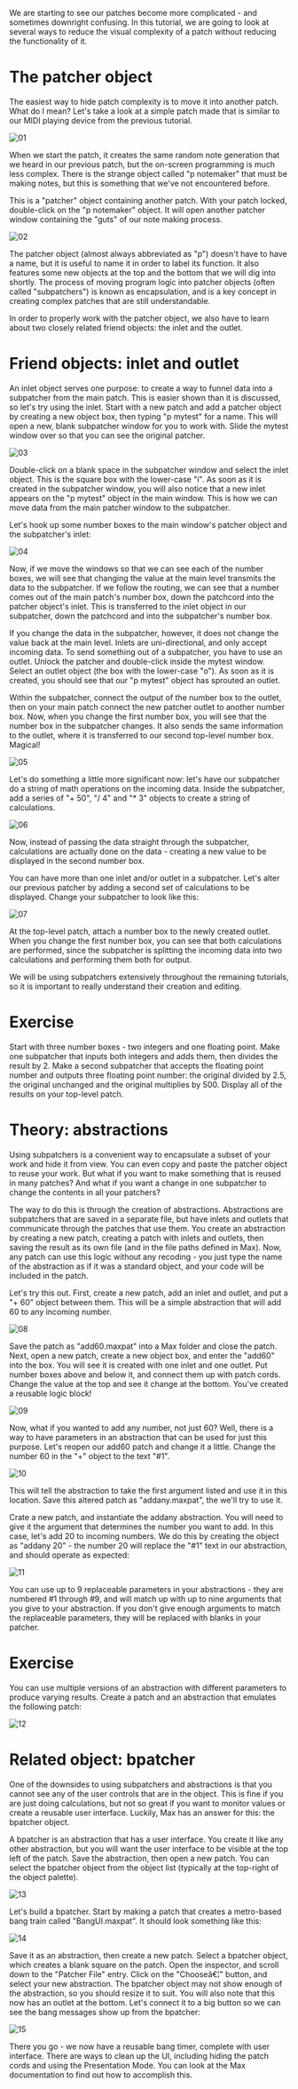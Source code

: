 We are starting to see our patches become more complicated - and sometimes downright confusing. In this tutorial, we are going to look at several ways to reduce the visual complexity of a patch without reducing the functionality of it.

# The patcher object
The easiest way to hide patch complexity is to move it into another patch. What do I mean? Let's take a look at a simple patch made that is similar to our MIDI playing device from the previous tutorial.

![01](https://github.com/user-attachments/assets/e4aa5aa2-ce3d-459d-9426-14d7d8760668)

When we start the patch, it creates the same random note generation that we heard in our previous patch, but the on-screen programming is much less complex. There is the strange object called "p notemaker" that must be making notes, but this is something that we've not encountered before.

This is a "patcher" object containing another patch. With your patch locked, double-click on the "p notemaker" object. It will open another patcher window containing the "guts" of our note making process.

![02](https://github.com/user-attachments/assets/14658e20-1ae9-4f85-aeb8-9fad028152ae)

The patcher object (almost always abbreviated as "p") doesn't have to have a name, but it is useful to name it in order to label its function. It also features some new objects at the top and the bottom that we will dig into shortly. The process of moving program logic into patcher objects (often called "subpatchers") is known as encapsulation, and is a key concept in creating complex patches that are still understandable.

In order to properly work with the patcher object, we also have to learn about two closely related friend objects: the inlet and the outlet.

# Friend objects: inlet and outlet
An inlet object serves one purpose: to create a way to funnel data into a subpatcher from the main patch. This is easier shown than it is discussed, so let's try using the inlet. Start with a new patch and add a patcher object by creating a new object box, then typing "p mytest" for a name. This will open a new, blank subpatcher window for you to work with. Slide the mytest window over so that you can see the original patcher.

![03](https://github.com/user-attachments/assets/12c909f0-06ab-457d-8a35-9e8ce5b91c9b)

Double-click on a blank space in the subpatcher window and select the inlet object. This is the square box with the lower-case "i". As soon as it is created in the subpatcher window, you will also notice that a new inlet appears on the "p mytest" object in the main window. This is how we can move data from the main patcher window to the subpatcher.

Let's hook up some number boxes to the main window's patcher object and the subpatcher's inlet:

![04](https://github.com/user-attachments/assets/691721b1-0a31-4389-ab33-cfeb89ec5942)

Now, if we move the windows so that we can see each of the number boxes, we will see that changing the value at the main level transmits the data to the subpatcher. If we follow the routing, we can see that a number comes out of the main patch's number box, down the patchcord into the patcher object's inlet. This is transferred to the inlet object in our subpatcher, down the patchcord and into the subpatcher's number box.

If you change the data in the subpatcher, however, it does not change the value back at the main level. Inlets are uni-directional, and only accept incoming data. To send something out of a subpatcher, you have to use an outlet. Unlock the patcher and double-click inside the mytest window. Select an outlet object (the box with the lower-case "o"). As soon as it is created, you should see that our "p mytest" object has sprouted an outlet.

Within the subpatcher, connect the output of the number box to the outlet, then on your main patch connect the new patcher outlet to another number box. Now, when you change the first number box, you will see that the number box in the subpatcher changes. It also sends the same information to the outlet, where it is transferred to our second top-level number box. Magical!

![05](https://github.com/user-attachments/assets/b6f20d7e-efa3-41d9-93c6-ac6bf12a1efe)

Let's do something a little more significant now: let's have our subpatcher do a string of math operations on the incoming data. Inside the subpatcher, add a series of "+ 50", "/ 4" and "* 3" objects to create a string of calculations.

![06](https://github.com/user-attachments/assets/7558adee-a642-462e-94a0-1ee71b3d1a04)

Now, instead of passing the data straight through the subpatcher, calculations are actually done on the data - creating a new value to be displayed in the second number box.

You can have more than one inlet and/or outlet in a subpatcher. Let's alter our previous patcher by adding a second set of calculations to be displayed. Change your subpatcher to look like this:

![07](https://github.com/user-attachments/assets/699d52e0-eb6c-496d-845b-9e0f693aeccc)

At the top-level patch, attach a number box to the newly created outlet. When you change the first number box, you can see that both calculations are performed, since the subpatcher is splitting the incoming data into two calculations and performing them both for output.

We will be using subpatchers extensively throughout the remaining tutorials, so it is important to really understand their creation and editing.

# Exercise
Start with three number boxes - two integers and one floating point. Make one subpatcher that inputs both integers and adds them, then divides the result by 2. Make a second subpatcher that accepts the floating point number and outputs three floating point number: the original divided by 2.5, the original unchanged and the original multiplies by 500. Display all of the results on your top-level patch.

# Theory: abstractions
Using subpatchers is a convenient way to encapsulate a subset of your work and hide it from view. You can even copy and paste the patcher object to reuse your work. But what if you want to make something that is reused in many patches? And what if you want a change in one subpatcher to change the contents in all your patchers?

The way to do this is through the creation of abstractions. Abstractions are subpatchers that are saved in a separate file, but have inlets and outlets that communicate through the patches that use them. You create an abstraction by creating a new patch, creating a patch with inlets and outlets, then saving the result as its own file (and in the file paths defined in Max). Now, any patch can use this logic without any recoding - you just type the name of the abstraction as if it was a standard object, and your code will be included in the patch.

Let's try this out. First, create a new patch, add an inlet and outlet, and put a "+ 60" object between them. This will be a simple abstraction that will add 60 to any incoming number.

![08](https://github.com/user-attachments/assets/b752d203-01e8-477c-8e05-b4ba5e6d7305)

Save the patch as "add60.maxpat" into a Max folder and close the patch. Next, open a new patch, create a new object box, and enter the "add60" into the box. You will see it is created with one inlet and one outlet. Put number boxes above and below it, and connect them up with patch cords. Change the value at the top and see it change at the bottom. You've created a reusable logic block!

![09](https://github.com/user-attachments/assets/bf2de6c7-8352-46e1-a81a-94d77a2994e8)

Now, what if you wanted to add any number, not just 60? Well, there is a way to have parameters in an abstraction that can be used for just this purpose. Let's reopen our add60 patch and change it a little. Change the number 60 in the "+" object to the text "#1".

![10](https://github.com/user-attachments/assets/8b0375ad-a606-4109-9ec5-53385e8c5252)

This will tell the abstraction to take the first argument listed and use it in this location. Save this altered patch as "addany.maxpat", the we'll try to use it.

Crate a new patch, and instantiate the addany abstraction. You will need to give it the argument that determines the number you want to add. In this case, let's add 20 to incoming numbers. We do this by creating the object as "addany 20" - the number 20 will replace the "#1" text in our abstraction, and should operate as expected:

![11](https://github.com/user-attachments/assets/10184a42-2842-48ef-b2b3-24279962ae67)

You can use up to 9 replaceable parameters in your abstractions - they are numbered #1 through #9, and will match up with up to nine arguments that you give to your abstraction. If you don't give enough arguments to match the replaceable parameters, they will be replaced with blanks in your patcher.

# Exercise
You can use multiple versions of an abstraction with different parameters to produce varying results. Create a patch and an abstraction that emulates the following patch:

![12](https://github.com/user-attachments/assets/28b362e4-551b-46fb-9140-1d4bcf13be0c)

# Related object: bpatcher
One of the downsides to using subpatchers and abstractions is that you cannot see any of the user controls that are in the object. This is fine if you are just doing calculations, but not so great if you want to monitor values or create a reusable user interface. Luckily, Max has an answer for this: the bpatcher object.

A bpatcher is an abstraction that has a user interface. You create it like any other abstraction, but you will want the user interface to be visible at the top left of the patch. Save the abstraction, then open a new patch. You can select the bpatcher object from the object list (typically at the top-right of the object palette).

![13](https://github.com/user-attachments/assets/ceca928c-1297-4ca7-b173-9ba52cec1166)

Let's build a bpatcher. Start by making a patch that creates a metro-based bang train called "BangUI.maxpat". It should look something like this:

![14](https://github.com/user-attachments/assets/99b5c296-7bd9-4e6d-8f29-127841d91c54)

Save it as an abstraction, then create a new patch. Select a bpatcher object, which creates a blank square on the patch. Open the inspector, and scroll down to the "Patcher File" entry. Click on the "Chooseâ€¦" button, and select your new abstraction. The bpatcher object may not show enough of the abstraction, so you should resize it to suit. You will also note that this now has an outlet at the bottom. Let's connect it to a big button so we can see the bang messages show up from the bpatcher:

![15](https://github.com/user-attachments/assets/518c2793-e309-4263-a0cc-2716d9556844)

There you go - we now have a reusable bang timer, complete with user interface. There are ways to clean up the UI, including hiding the patch cords and using the Presentation Mode. You can look at the Max documentation to find out how to accomplish this.
